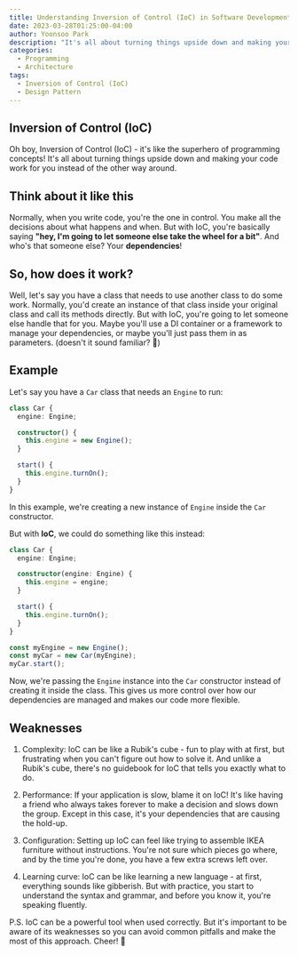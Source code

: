 ```yaml
---
title: Understanding Inversion of Control (IoC) in Software Development - Definition and Benefits
date: 2023-03-28T01:25:00-04:00
author: Yoonsoo Park
description: "It's all about turning things upside down and making your code work for you instead of the other way around."
categories:
  - Programming
  - Architecture
tags:
  - Inversion of Control (IoC)
  - Design Pattern
---
```


## Inversion of Control (IoC)

Oh boy, Inversion of Control (IoC) - it's like the superhero of programming concepts! It's all about turning things upside down and making your code work for you instead of the other way around.

## Think about it like this

Normally, when you write code, you're the one in control. You make all the decisions about what happens and when.
But with IoC, you're basically saying **"hey, I'm going to let someone else take the wheel for a bit"**.
And who's that someone else? Your **dependencies**!

## So, how does it work?

Well, let's say you have a class that needs to use another class to do some work.
Normally, you'd create an instance of that class inside your original class and call its methods directly.
But with IoC, you're going to let someone else handle that for you.
Maybe you'll use a DI container or a framework to manage your dependencies, or maybe you'll just pass them in as parameters.
(doesn't it sound familiar? 🤔)

## Example

Let's say you have a `Car` class that needs an `Engine` to run:

```typescript
class Car {
  engine: Engine;

  constructor() {
    this.engine = new Engine();
  }

  start() {
    this.engine.turnOn();
  }
}
```

In this example, we're creating a new instance of `Engine` inside the `Car` constructor.

But with **IoC**, we could do something like this instead:

```typescript
class Car {
  engine: Engine;

  constructor(engine: Engine) {
    this.engine = engine;
  }

  start() {
    this.engine.turnOn();
  }
}

const myEngine = new Engine();
const myCar = new Car(myEngine);
myCar.start();
```

Now, we're passing the `Engine` instance into the `Car` constructor instead of creating it inside the class.
This gives us more control over how our dependencies are managed and makes our code more flexible.

## Weaknesses

1. Complexity: IoC can be like a Rubik's cube - fun to play with at first, but frustrating when you can't figure out how to solve it. And unlike a Rubik's cube, there's no guidebook for IoC that tells you exactly what to do.

2. Performance: If your application is slow, blame it on IoC! It's like having a friend who always takes forever to make a decision and slows down the group. Except in this case, it's your dependencies that are causing the hold-up.

3. Configuration: Setting up IoC can feel like trying to assemble IKEA furniture without instructions. You're not sure which pieces go where, and by the time you're done, you have a few extra screws left over.

4. Learning curve: IoC can be like learning a new language - at first, everything sounds like gibberish. But with practice, you start to understand the syntax and grammar, and before you know it, you're speaking fluently.

P.S. IoC can be a powerful tool when used correctly. But it's important to be aware of its weaknesses so you can avoid common pitfalls and make the most of this approach. Cheer! 🍺
